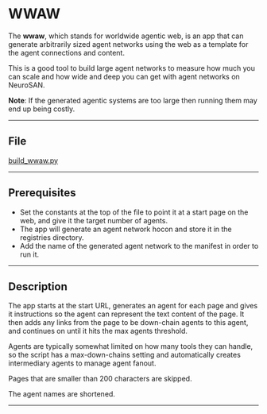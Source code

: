 # WWAW

The **wwaw**, which stands for worldwide agentic web, is an app that can generate arbitrarily sized agent networks 
using the web as a template for the agent connections and content.

This is a good tool to build large agent networks to measure how much you can scale and how wide and deep you can get 
with agent networks on NeuroSAN. 

**Note**: If the generated agentic systems are too large then running them may end up being costly.

---

## File

[build_wwaw.py](../../apps/wwaw/build_wwaw.py)

---

## Prerequisites


- Set the constants at the top of the file to point it at a start page on the web, and give it the target number of 
agents.
- The app will generate an agent network hocon and store it in the registries directory.
- Add the name of the generated agent network to the manifest in order to run it.

---

## Description

The app starts at the start URL, generates an agent for each page and gives it instructions so the agent can represent 
the text content of the page. It then adds any links from the page to be down-chain agents to this agent, and continues 
on until it hits the max agents threshold.

Agents are typically somewhat limited on how many tools they can handle, so the script has a max-down-chains setting 
and automatically creates intermediary agents to manage agent fanout.

Pages that are smaller than 200 characters are skipped.

The agent names are shortened.


---
